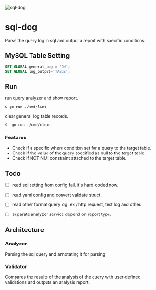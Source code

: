 ![sql-dog](https://github.com/tkc/sql-dog/workflows/sql-dog/badge.svg?branch=master)

# sql-dog

Parse the query log in sql and output a report with specific conditions.

## MySQL Table Setting

```sql
SET GLOBAL general_log = 'ON';
SET GLOBAL log_output='TABLE';
```

## Run

run query analyzer and show report.

```bash
$ go run ./cmd/lint
```

clear general_log table records.

```bash
$  go run ./cmd/clean 
```

### Features

- Check if a specific where condition set for a query to the target table.
- Check if the value of the query specified as null to the target table.
- Check if NOT NUll constraint attached to the target table.

## Todo

- [ ] read sql setting from config fail. it's hard-coded now.
- [ ] read yaml config and convert validate struct.
- [ ] read other format query log. ex / http request, text log and other.
- [ ] separate analyzer service depend on report type.


## Architecture

### Analyzer
Parsing the sql query and annotating it for parsing

### Validator
Compares the results of the analysis of the query with user-defined validations and outputs an analysis report.




